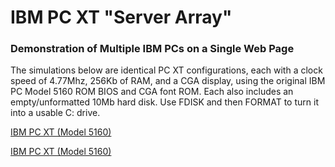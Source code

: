 IBM PC XT "Server Array"
===

### Demonstration of Multiple IBM PCs on a Single Web Page

The simulations below are identical PC XT configurations, each with a clock speed of 4.77Mhz, 256Kb of RAM,
and a CGA display, using the original IBM PC Model 5160 ROM BIOS and CGA font ROM.  Each also includes an
empty/unformatted 10Mb hard disk. Use FDISK and then FORMAT to turn it into a usable C: drive.

[IBM PC XT (Model 5160)](machine.xml "PCjs:ibm5160a")

[IBM PC XT (Model 5160)](machine.xml "PCjs:ibm5160b")
